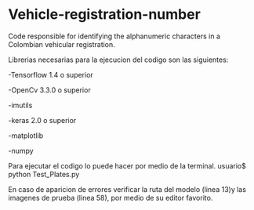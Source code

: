 # Vehicle-registration-number
Code responsible for identifying the alphanumeric characters in a Colombian vehicular registration.

Librerias necesarias para la ejecucion del codigo son las siguientes:

-Tensorflow 1.4 o superior

-OpenCv 3.3.0 o superior

-imutils

-keras 2.0 o superior

-matplotlib

-numpy

Para ejecutar el codigo lo puede hacer por medio de la terminal.
usuario$ python Test_Plates.py

En caso de aparicion de errores verificar la ruta del modelo (linea 13)y las imagenes de prueba (linea 58),
por medio de su editor favorito.


